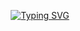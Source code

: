 <p align="center">
    <a href="https://git.io/typing-svg"><img src="https://readme-typing-svg.demolab.com?font=Nerko+One&size=30&letterSpacing=.2rem&pause=1000&color=3374ED&width=435&lines=Hello!+Welcome+to+MY+Github+%3A)" alt="Typing SVG" /></a>
</p>
</p>

<!--
**ohyu628/ohyu628** is a ✨ _special_ ✨ repository because its `README.md` (this file) appears on your GitHub profile.

Here are some ideas to get you started:

- 🔭 I’m currently working on ...
- 🌱 I’m currently learning ...
- 👯 I’m looking to collaborate on ...
- 🤔 I’m looking for help with ...
- 💬 Ask me about ...
- 📫 How to reach me: ...
- 😄 Pronouns: ...
- ⚡ Fun fact: ...
-->
